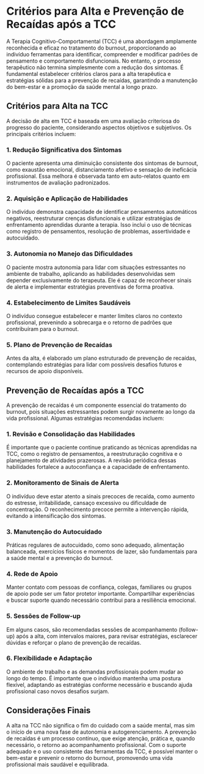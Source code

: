 
# Critérios para Alta e Prevenção de Recaídas após a TCC

A Terapia Cognitivo-Comportamental (TCC) é uma abordagem amplamente reconhecida e eficaz no tratamento do burnout, proporcionando ao indivíduo ferramentas para identificar, compreender e modificar padrões de pensamento e comportamento disfuncionais. No entanto, o processo terapêutico não termina simplesmente com a redução dos sintomas. É fundamental estabelecer critérios claros para a alta terapêutica e estratégias sólidas para a prevenção de recaídas, garantindo a manutenção do bem-estar e a promoção da saúde mental a longo prazo.

## Critérios para Alta na TCC

A decisão de alta em TCC é baseada em uma avaliação criteriosa do progresso do paciente, considerando aspectos objetivos e subjetivos. Os principais critérios incluem:

### 1. Redução Significativa dos Sintomas

O paciente apresenta uma diminuição consistente dos sintomas de burnout, como exaustão emocional, distanciamento afetivo e sensação de ineficácia profissional. Essa melhora é observada tanto em auto-relatos quanto em instrumentos de avaliação padronizados.

### 2. Aquisição e Aplicação de Habilidades

O indivíduo demonstra capacidade de identificar pensamentos automáticos negativos, reestruturar crenças disfuncionais e utilizar estratégias de enfrentamento aprendidas durante a terapia. Isso inclui o uso de técnicas como registro de pensamentos, resolução de problemas, assertividade e autocuidado.

### 3. Autonomia no Manejo das Dificuldades

O paciente mostra autonomia para lidar com situações estressantes no ambiente de trabalho, aplicando as habilidades desenvolvidas sem depender exclusivamente do terapeuta. Ele é capaz de reconhecer sinais de alerta e implementar estratégias preventivas de forma proativa.

### 4. Estabelecimento de Limites Saudáveis

O indivíduo consegue estabelecer e manter limites claros no contexto profissional, prevenindo a sobrecarga e o retorno de padrões que contribuíram para o burnout.

### 5. Plano de Prevenção de Recaídas

Antes da alta, é elaborado um plano estruturado de prevenção de recaídas, contemplando estratégias para lidar com possíveis desafios futuros e recursos de apoio disponíveis.

## Prevenção de Recaídas após a TCC

A prevenção de recaídas é um componente essencial do tratamento do burnout, pois situações estressantes podem surgir novamente ao longo da vida profissional. Algumas estratégias recomendadas incluem:

### 1. Revisão e Consolidação das Habilidades

É importante que o paciente continue praticando as técnicas aprendidas na TCC, como o registro de pensamentos, a reestruturação cognitiva e o planejamento de atividades prazerosas. A revisão periódica dessas habilidades fortalece a autoconfiança e a capacidade de enfrentamento.

### 2. Monitoramento de Sinais de Alerta

O indivíduo deve estar atento a sinais precoces de recaída, como aumento do estresse, irritabilidade, cansaço excessivo ou dificuldade de concentração. O reconhecimento precoce permite a intervenção rápida, evitando a intensificação dos sintomas.

### 3. Manutenção do Autocuidado

Práticas regulares de autocuidado, como sono adequado, alimentação balanceada, exercícios físicos e momentos de lazer, são fundamentais para a saúde mental e a prevenção do burnout.

### 4. Rede de Apoio

Manter contato com pessoas de confiança, colegas, familiares ou grupos de apoio pode ser um fator protetor importante. Compartilhar experiências e buscar suporte quando necessário contribui para a resiliência emocional.

### 5. Sessões de Follow-up

Em alguns casos, são recomendadas sessões de acompanhamento (follow-up) após a alta, com intervalos maiores, para revisar estratégias, esclarecer dúvidas e reforçar o plano de prevenção de recaídas.

### 6. Flexibilidade e Adaptação

O ambiente de trabalho e as demandas profissionais podem mudar ao longo do tempo. É importante que o indivíduo mantenha uma postura flexível, adaptando as estratégias conforme necessário e buscando ajuda profissional caso novos desafios surjam.

## Considerações Finais

A alta na TCC não significa o fim do cuidado com a saúde mental, mas sim o início de uma nova fase de autonomia e autogerenciamento. A prevenção de recaídas é um processo contínuo, que exige atenção, prática e, quando necessário, o retorno ao acompanhamento profissional. Com o suporte adequado e o uso consistente das ferramentas da TCC, é possível manter o bem-estar e prevenir o retorno do burnout, promovendo uma vida profissional mais saudável e equilibrada.
```
